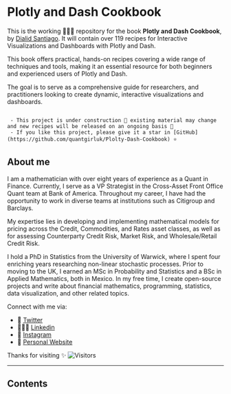 # Plotly and Dash Cookbook

This is the working 👷🏽‍♀️ repository for the book **Plotly and Dash Cookbook**, by [Dialid Santiago](https://www.linkedin.com/in/dialidsantiago/). It will contain over 119 recipes for Interactive Visualizations and Dashboards with Plotly and Dash.

This book offers practical, hands-on recipes covering a wide range of techniques and tools, making it an essential resource for both beginners and experienced users of Plotly and Dash.

The goal is to serve as a comprehensive guide for researchers, and practitioners looking to create dynamic, interactive visualizations and dashboards.

```{note}

 - This project is under construction 🦺 existing material may change and new recipes will be released on an ongoing basis 🌱
 - If you like this project, please give it a star in [GitHub](https://github.com/quantgirluk/Plolty-Dash-Cookbook) ⭐️ 

```

## About me

I am a mathematician with over eight years of experience as a Quant in Finance. Currently, I serve as a VP Strategist in the Cross-Asset Front Office Quant team at Bank of America. Throughout my career, I have had the opportunity to work in diverse teams at institutions such as Citigroup and Barclays.

My expertise lies in developing and implementing mathematical models for pricing across the Credit, Commodities, and Rates asset classes, as well as for assessing Counterparty Credit Risk, Market Risk, and Wholesale/Retail Credit Risk.

I hold a PhD in Statistics from the University of Warwick, where I spent four enriching years researching non-linear stochastic processes. Prior to moving to the UK, I earned an MSc in Probability and Statistics and a BSc in Applied Mathematics, both in Mexico.
In my free time, I create open-source projects and write about financial mathematics, programming, statistics, data visualization, and other related topics.

Connect with me via:

- 🦜 [Twitter](https://twitter.com/Quant_Girl)
- 👩🏽‍💼 [Linkedin](https://www.linkedin.com/in/dialidsantiago/)
- 📸 [Instagram](https://www.instagram.com/quant_girl/)
- 👾 [Personal Website](https://quantgirl.blog)

Thanks for visiting ✨
![Visitors](https://api.visitorbadge.io/api/visitors?path=https%3A%2F%2Fquantgirluk.github.io%2FPlotly-Dash-Cookbook%2Fintro.html&labelColor=%23d9e3f0&countColor=%23f47373)

---

## Contents

```{tableofcontents}
```
